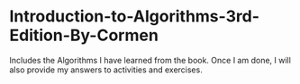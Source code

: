 # Introduction-to-Algorithms-3rd-Edition-By-Cormen

Includes the Algorithms I have learned from the book. Once I am done, I will also provide my answers to activities and exercises.

